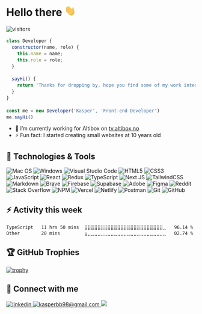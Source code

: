 # Hello there <img src="https://raw.githubusercontent.com/kasperbb/kasperbb/main/wave.gif" width="30px">

![visitors](https://visitor-badge.laobi.icu/badge?page_id=kasperbb.kasperbb)

```js
class Developer {
  constructor(name, role) {
    this.name = name;
    this.role = role;
  }
  
  sayHi() {
    return 'Thanks for dropping by, hope you find some of my work interesting.'
  }
}

const me = new Developer('Kasper', 'Front-end Developer')
me.sayHi()

```

- 🔭 I’m currently working for Altibox on [tv.altibox.no](https://tv.altibox.no/)
- ⚡ Fun fact: I started creating small websites at 10 years old


## 🔧 Technologies & Tools
![Mac OS](https://img.shields.io/badge/mac%20os-000000?style=for-the-badge&logo=macos&logoColor=F0F0F0)
![Windows](https://img.shields.io/badge/Windows-0078D6?style=for-the-badge&logo=windows&logoColor=white)
![Visual Studio Code](https://img.shields.io/badge/Visual%20Studio%20Code-0078d7.svg?style=for-the-badge&logo=visual-studio-code&logoColor=white)
![HTML5](https://img.shields.io/badge/html5-%23E34F26.svg?style=for-the-badge&logo=html5&logoColor=white)
![CSS3](https://img.shields.io/badge/css3-%231572B6.svg?style=for-the-badge&logo=css3&logoColor=white)
![JavaScript](https://img.shields.io/badge/javascript-%23323330.svg?style=for-the-badge&logo=javascript&logoColor=%23F7DF1E)
![React](https://img.shields.io/badge/react-%2320232a.svg?style=for-the-badge&logo=react&logoColor=%2361DAFB)
![Redux](https://img.shields.io/badge/redux-%2320232a.svg?style=for-the-badge&logo=redux&logoColor=764ABC) 
![TypeScript](https://img.shields.io/badge/typescript-%23007ACC.svg?style=for-the-badge&logo=typescript&logoColor=white)
![Next JS](https://img.shields.io/badge/Next-black?style=for-the-badge&logo=next.js&logoColor=white)
![TailwindCSS](https://img.shields.io/badge/tailwindcss-%2338B2AC.svg?style=for-the-badge&logo=tailwind-css&logoColor=white)
![Markdown](https://img.shields.io/badge/markdown-%23000000.svg?style=for-the-badge&logo=markdown&logoColor=white)
![Brave](https://img.shields.io/badge/Brave-FB542B?style=for-the-badge&logo=Brave&logoColor=white)
![Firebase](https://img.shields.io/badge/Firebase-F4C43D?style=for-the-badge&logo=firebase&logoColor=white)
![Supabase](https://img.shields.io/badge/Supabase-3ECF8E?style=for-the-badge&logo=supabase&logoColor=white)
![Adobe](https://img.shields.io/badge/adobe-%23FF0000.svg?style=for-the-badge&logo=adobe&logoColor=white)
![Figma](https://img.shields.io/badge/figma-%23F24E1E.svg?style=for-the-badge&logo=figma&logoColor=white)
![Reddit](https://img.shields.io/badge/Reddit-%23FF4500.svg?style=for-the-badge&logo=Reddit&logoColor=white)
![Stack Overflow](https://img.shields.io/badge/-Stackoverflow-FE7A16?style=for-the-badge&logo=stack-overflow&logoColor=white)
![NPM](https://img.shields.io/badge/NPM-%23000000.svg?style=for-the-badge&logo=npm&logoColor=white)
![Vercel](https://img.shields.io/badge/vercel-%23000000.svg?style=for-the-badge&logo=vercel&logoColor=white)
![Netlify](https://img.shields.io/badge/netlify-%23000000.svg?style=for-the-badge&logo=netlify&logoColor=#00C7B7)
![Postman](https://img.shields.io/badge/Postman-FF6C37?style=for-the-badge&logo=postman&logoColor=white)
![Git](https://img.shields.io/badge/git-%23F05033.svg?style=for-the-badge&logo=git&logoColor=white)
![GitHub](https://img.shields.io/badge/github-%23121011.svg?style=for-the-badge&logo=github&logoColor=white)


## ⚡ Activity this week

<!--START_SECTION:waka-->

```text
TypeScript   11 hrs 50 mins  ⣿⣿⣿⣿⣿⣿⣿⣿⣿⣿⣿⣿⣿⣿⣿⣿⣿⣿⣿⣿⣿⣿⣿⣿⣀   96.14 %
Other        20 mins         ⣶⣀⣀⣀⣀⣀⣀⣀⣀⣀⣀⣀⣀⣀⣀⣀⣀⣀⣀⣀⣀⣀⣀⣀⣀   02.74 %
```

<!--END_SECTION:waka-->


## 🏆 GitHub Trophies

[![trophy](https://github-profile-trophy.vercel.app/?username=kasperbb&theme=nord&column=7)](https://github.com/ryo-ma/github-profile-trophy)


## 🤝 Connect with me

<a href="https://linkedin.com/in/kasperbb" target="_blank">
  <img src=https://img.shields.io/badge/linkedin-%231E77B5.svg?&style=for-the-badge&logo=linkedin&logoColor=white alt=linkedin style="margin-bottom: 5px;" />
</a>
<a href="mailto:kasperbb98@gmail.com" target="_blank">
  <img src=https://img.shields.io/badge/kasperbb98@gmail.com-%231E77B5.svg?&style=for-the-badge&logo=mail.ru&logoColor=white alt=kasperbb98@gmail.com style="margin-bottom: 5px;" />
</a>

<img src="https://spotify-github-profile.vercel.app/api/view?uid=2dcdplw9dlyp9sg9ic187q8zx&cover_image=true&theme=natemoo-re" />
